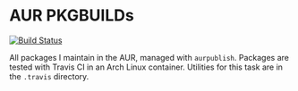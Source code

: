 # AUR PKGBUILDs

[![Build Status](https://travis-ci.com/alexf91/AUR-PKGBUILDs.svg?branch=master)](https://travis-ci.com/alexf91/AUR-PKGBUILDs)

All packages I maintain in the AUR, managed with `aurpublish`.
Packages are tested with Travis CI in an Arch Linux container. Utilities for
this task are in the `.travis` directory.
